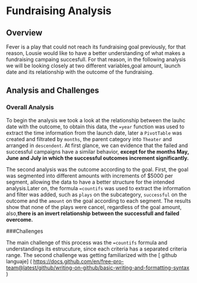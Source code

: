 # Fundraising Analysis 
## Overview 
Fever is a play that could not reach its fundraising goal previously, for that reason, Lousie would like to have a better understanding of what makes a fundraising campaing succesfull. For that reason, in the following analysis we will be looking closely at two different variables,goal amount, launch date and its relationship with the outcome of the fundraising.

## Analysis and Challenges 
### Overall Analysis 
To begin the analysis we took a look at the relationship between the lauhc date with the outcome, to obtain this data, the `=year` function was used to extract the time information from the launch date, later a `PivotTable` was created and filtrated by `months`, the parent category into `Theater` and arranged in `descendent`. At first glance, we can evidence that the failed and successful campaigns have a similar behavior, **except for the months May, June and July in which the successful outcomes increment significantly.**

The second analysis was the outcome according to the goal. First, the goal was segmented into different amounts with increments of $5000 per segment, allowing the data to have a better structure for the intended analysis.Later on, the formula `=countifs` was used to extract the information and filter was added, such as `plays` on the subcategory, `successful` on the outcome and the `amount` on the goal according to each segment. The results show that none of the plays were cancel, regardless of the goal amount, also,**there is an invert relationship between the successfull and failed overcome.** 

###Challenges 

The main challenge of this process was the `=countifs` formula and understandings its estrucuture, since each criteria has a separated criteria range. The second challenge was getting familiarized with the [ github languaje] ( https://docs.github.com/en/free-pro-team@latest/github/writing-on-github/basic-writing-and-formatting-syntax )

